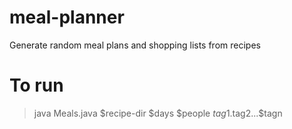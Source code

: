 # meal-planner
Generate random meal plans and shopping lists from recipes

# To run
> java Meals.java $recipe-dir $days $people $tag1.$tag2...$tagn